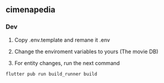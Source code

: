 ## cimenapedia

### Dev

1. Copy .env.template and remane it .env
2. Change the enviroment variables to yours (The movie DB)

3. For entity changes, run the next command
```
flutter pub run build_runner build
```